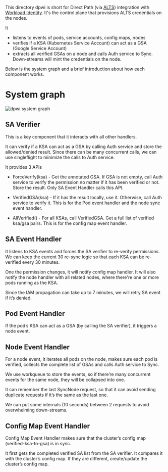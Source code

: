 This directory dpwi is short for Direct Path (via [ALTS](https://cloud.google.com/docs/security/encryption-in-transit/application-layer-transport-security)) integration with [Workload Identity](https://cloud.google.com/kubernetes-engine/docs/concepts/workload-identity). It's the control plane that provisions ALTS credentials on the nodes.

It
* listens to events of pods, service accounts, config maps, nodes
* verifies if a KSA (Kubernetes Service Account) can act as a GSA (Google Service Account)
* extracts all verified GSAs on a node and calls Auth service to Sync. Down-streams will mint the credentials on the node.

Below is the system graph and a brief introduction about how each component works.
 # System graph
![dpwi system graph](./dpwi.png)

## SA Verifier
This is a key component that it interacts with all other handlers.

It can verify if a KSA can act as a GSA by calling Auth service and store the allowed/denied result. Since there can be many concurrent calls, we can use singleflight to minimize the calls to Auth service.

It provides 3 APIs
* ForceVerify(ksa) - Get the annotated GSA. If GSA is not empty, call Auth service to verify the permission no matter if it has been verified or not. Store the result.
Only SA Event Handler calls this API.


* VerifiedGSA(ksa) - If it has the result locally, use it. Otherwise, call Auth service to verify it.
This is for the Pod event handler and the node sync event handler.


* AllVerified() - For all KSAs, call VerifiedGSA. Get a full list of verified ksa/gsa pairs.
This is for the config map event handler.

## SA Event Handler
It listens to KSA events and forces the SA verifier to re-verify permissions. We can keep the current 30 re-sync logic so that each KSA can be re-verified every 30 minutes.

One the permission changes, it will notify config map handler. It will also
notify the node handler with all related nodes, where there're one or more pods running as the KSA.

Since the IAM propagation can take up to 7 minutes, we will retry SA event if it’s denied.

## Pod Event Handler
If the pod’s KSA can act as a GSA (by calling the SA verifier), it triggers a node event.

## Node Event Handler
For a node event, it iterates all pods on the node, makes sure each pod is verified, collects the complete list of GSAs and calls Auth service to Sync.

We use workqueue to store the events, so if there’re many concurrent events for the same node, they will be collapsed into one.

It can remember the last SyncNode request, so that it can avoid sending duplicate requests if it’s the same as the last one.

We can put some internals (10 seconds) between 2 requests to avoid overwhelming
down-streams.

## Config Map Event Handler
Config Map Event Handler makes sure that the cluster’s config map (verified-ksa-to-gsa) is in sync.

It first gets the completed verified SA list from the SA verifier. It compares it with the cluster’s config map. If they are different, create/update the cluster’s config map.
